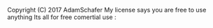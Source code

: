 
Copyright (C) 2017 AdamSchafer
My license says you are free to use anything
Its all for free comertial use
: